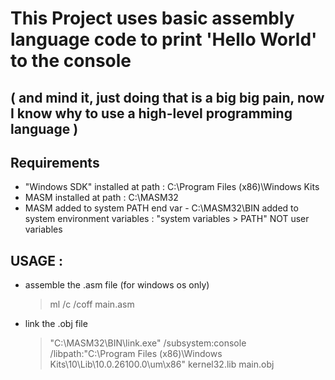 # This Project uses basic assembly language code to print 'Hello World' to the console
## ( and mind it, just doing that is a big big pain, now I know why to use a high-level programming language )

## Requirements
- "Windows SDK" installed at path : C:\Program Files (x86)\Windows Kits
- MASM installed at path : C:\MASM32
- MASM added to system PATH end var - C:\MASM32\BIN added to system environment variables : "system variables > PATH" NOT user variables

## USAGE :

- assemble the .asm file (for windows os only)
    > ml /c /coff main.asm

- link the .obj file
    > "C:\MASM32\BIN\link.exe" /subsystem:console /libpath:"C:\Program Files (x86)\Windows Kits\10\Lib\10.0.26100.0\um\x86" kernel32.lib main.obj